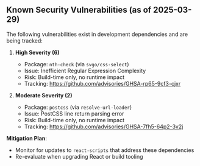 ## Known Security Vulnerabilities (as of 2025-03-29)

The following vulnerabilities exist in development dependencies and are being tracked:

1. **High Severity (6)**

   - Package: `nth-check` (via `svgo/css-select`)
   - Issue: Inefficient Regular Expression Complexity
   - Risk: Build-time only, no runtime impact
   - Tracking: https://github.com/advisories/GHSA-rp65-9cf3-cjxr

2. **Moderate Severity (2)**
   - Package: `postcss` (via `resolve-url-loader`)
   - Issue: PostCSS line return parsing error
   - Risk: Build-time only, no runtime impact
   - Tracking: https://github.com/advisories/GHSA-7fh5-64p2-3v2j

**Mitigation Plan**:

- Monitor for updates to `react-scripts` that address these dependencies
- Re-evaluate when upgrading React or build tooling
